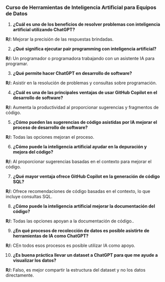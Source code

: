 ### Curso de Herramientas de Inteligencia Artificial para Equipos de Datos

1. **¿Cuál es uno de los beneficios de resolver problemas con inteligencia artificial utilizando ChatGPT?**

**R/:** Mejorar la precisión de las respuestas brindadas.

2. **¿Qué significa ejecutar pair programming con inteligencia artificial?**

**R/:** Un programador o programadora trabajando con un asistente IA para programar.

3. **¿Qué permite hacer ChatGPT en desarrollo de software?**

**R/:** Asistir en la resolución de problemas y consultas sobre programación.

4. **¿Cuál es una de las principales ventajas de usar GitHub Copilot en el desarrollo de software?**

**R/:** Aumenta la productividad al proporcionar sugerencias y fragmentos de código.

5. **¿Cómo pueden las sugerencias de código asistidas por IA mejorar el proceso de desarrollo de software?**

**R/:** Todas las opciones mejoran el proceso.

6. **¿Cómo puede la inteligencia artificial ayudar en la depuración y mejora del código?**

**R/:** Al proporcionar sugerencias basadas en el contexto para mejorar el código.

7. **¿Qué mayor ventaja ofrece GitHub Copilot en la generación de código SQL?**

**R/:** Ofrece recomendaciones de código basadas en el contexto, lo que incluye consultas SQL.

8. **¿Cómo puede la inteligencia artificial mejorar la documentación del código?**

**R/:** Todas las opciones apoyan a la documentación de código..

9. **¿En qué procesos de recolección de datos es posible asistirte de herramientas de IA como ChatGPT?**

**R/:** CEn todos esos procesos es posible utilizar IA como apoyo.

10. **¿Es buena práctica llevar un dataset a ChatGPT para que me ayude a visualizar los datos?**

**R/:** Falso, es mejor compartir la estructura del dataset y no los datos directamente.